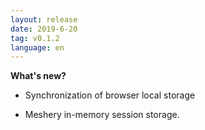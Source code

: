 ```yaml
---
layout: release
date: 2019-6-20
tag: v0.1.2
language: en
---
```


**What's new?**

- Synchronization of browser local storage

* Meshery in-memory session storage.

